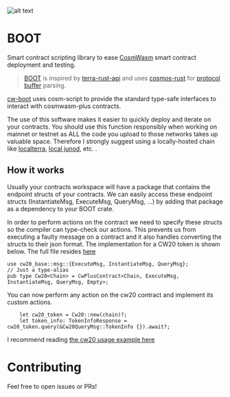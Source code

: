 ![alt text](https://raw.githubusercontent.com/Abstract-OS/assets/c85b8ed5104b26bfb0f97dc9d30a8813a4a1b60b/DALL%C2%B7E%20Boot%20(2).png)
# BOOT

Smart contract scripting library to ease [CosmWasm](https://cosmwasm.com/) smart contract deployment and testing.

> [BOOT](boot-core/README.md) is inspired by [terra-rust-api](https://github.com/PFC-Validator/terra-rust) and uses [cosmos-rust](https://github.com/cosmos/cosmos-rust) for [protocol buffer](https://developers.google.com/protocol-buffers/docs/overview) parsing.

[cw-boot](cw-plus-script/README.md) uses cosm-script to provide the standard type-safe interfaces to interact with cosmwasm-plus contracts.

The use of this software makes it easier to quickly deploy and iterate on your contracts. You should use this function responsibly when working on mainnet or testnet as ALL the code you upload to those networks takes up valuable space. Therefore I strongly suggest using a locally-hosted chain like [localterra](https://github.com/terra-money/LocalTerra), [local junod](https://docs.junonetwork.io/smart-contracts-and-junod-development/junod-local-dev-setup), etc. 
.
## How it works

Usually your contracts workspace will have a package that contains the endpoint structs of your contracts.
We can easily access these endpoint structs (InstantiateMsg, ExecuteMsg, QueryMsg, ...) by adding that package as a dependency to your BOOT crate. 

In order to perform actions on the contract we need to specify these structs so the compiler can type-check our actions. This prevents us from executing a faulty message on a contract and it also handles converting the structs to their json format. The implementation for a CW20 token is shown below. The full file resides [here](boot-plus/src/cw20.rs)

```
use cw20_base::msg::{ExecuteMsg, InstantiateMsg, QueryMsg};
// Just a type-alias
pub type Cw20<Chain> = CwPlusContract<Chain, ExecuteMsg, InstantiateMsg, QueryMsg, Empty>;

```
You can now perform any action on the cw20 contract and implement its custom actions.

```
    let cw20_token = Cw20::new(chain)?;
    let token_info: TokenInfoResponse = cw20_token.query(&Cw20QueryMsg::TokenInfo {}).await?;
```

I recommend reading [the cw20 usage example here](boot-core/examples/cw20.rs)

# Contributing
Feel free to open issues or PRs!

